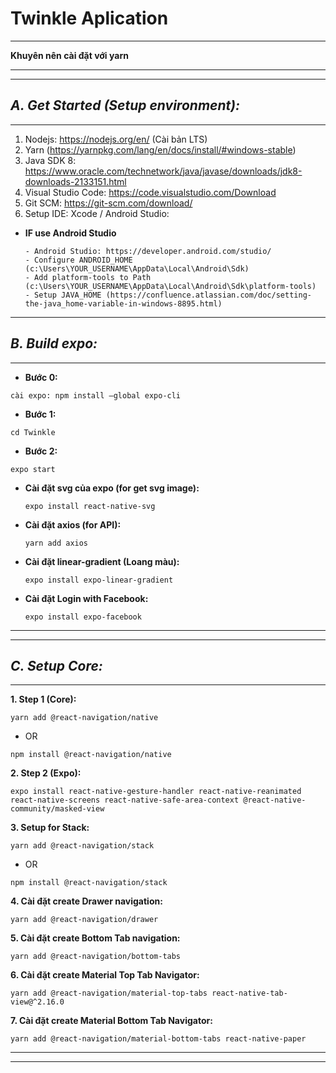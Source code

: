#

# **Twinkle Aplication**

---

**Khuyên nên cài đặt với yarn**

---

---

## **_A. Get Started (Setup environment):_**

---

1. Nodejs: https://nodejs.org/en/ (Cài bản LTS)
2. Yarn (https://yarnpkg.com/lang/en/docs/install/#windows-stable)
3. Java SDK 8: https://www.oracle.com/technetwork/java/javase/downloads/jdk8-downloads-2133151.html
4. Visual Studio Code: https://code.visualstudio.com/Download
5. Git SCM: https://git-scm.com/download/
6. Setup IDE: Xcode / Android Studio:

- **IF use Android Studio**
  ```
  - Android Studio: https://developer.android.com/studio/
  - Configure ANDROID_HOME (c:\Users\YOUR_USERNAME\AppData\Local\Android\Sdk)
  - Add platform-tools to Path (c:\Users\YOUR_USERNAME\AppData\Local\Android\Sdk\platform-tools)
  - Setup JAVA_HOME (https://confluence.atlassian.com/doc/setting-the-java_home-variable-in-windows-8895.html)
  ```

---

## **_B. Build expo:_**

---

- **Bước 0:**

```
cài expo: npm install —global expo-cli
```

- **Bước 1:**

```
cd Twinkle
```

- **Bước 2:**

```
expo start
```

- **Cài đặt svg của expo (for get svg image):**

  ```
  expo install react-native-svg
  ```

- **Cài đặt axios (for API):**

  ```
  yarn add axios
  ```

- **Cài đặt linear-gradient (Loang màu):**
  ```
  expo install expo-linear-gradient
  ```

- **Cài đặt Login with Facebook:**
  ```
  expo install expo-facebook
  ```

---

---

## **_C. Setup Core:_**

---

**1. Step 1 (Core):**

```
yarn add @react-navigation/native
```

- OR

```
npm install @react-navigation/native
```

**2. Step 2 (Expo):**

```
expo install react-native-gesture-handler react-native-reanimated react-native-screens react-native-safe-area-context @react-native-community/masked-view
```

**3. Setup for Stack:**

```
yarn add @react-navigation/stack
```

- OR

```
npm install @react-navigation/stack
```

**4. Cài đặt create Drawer navigation:**

```
yarn add @react-navigation/drawer
```

**5. Cài đặt create Bottom Tab navigation:**

```
yarn add @react-navigation/bottom-tabs
```

**6. Cài đặt create **Material** Top Tab Navigator:**

```
yarn add @react-navigation/material-top-tabs react-native-tab-view@^2.16.0
```

**7. Cài đặt create **Material** Bottom Tab Navigator:**

```
yarn add @react-navigation/material-bottom-tabs react-native-paper
```

---

---
